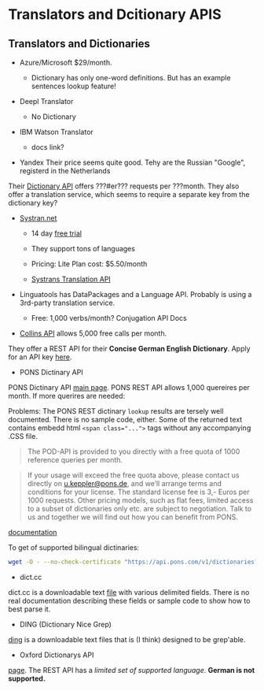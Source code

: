 # Translators and Dcitionary APIS

## Translators and Dictionaries

- Azure/Microsoft $29/month.

  - Dictionary has only one-word definitions. But has an example sentences lookup feature!

- Deepl Translator 

  - No Dictionary

- IBM Watson Translator

  - docs link?

- Yandex Their price seems quite good. Tehy are the Russian "Google", registerd in the Netherlands

Their [Dictionary API](https://yandex.com/dev/dictionary/) offers ???#er??? requests per ???month. They also offer a translation service, which seems to require a separate key from the dictionary key?

- [Systran.net](https://www.systran.net/en/translate/)

  - 14 day [free trial](https://www.systran.net/en/free-trial/)
   
  - They support tons of languages 

  - Pricing: Lite Plan cost: $5.50/month

  - [Systrans Translation API](https://docs.systran.net/translateAPI) 

- Linguatools has DataPackages and a Language API.  Probably is using a 3rd-party translation service.

  -  Free: 1,000 verbs/month? Conjugation API Docs

- [Collins API](https://www.collinsdictionary.com/collins-api) allows 5,000 free calls per month. 

They offer a REST API for their **Concise German English Dictionary**. Apply for an API key [here](https://blog.collinsdictionary.com/collins-api-apply-for-a-key/).

- PONS Dictinary API

PONS Dictinary API [main page](https://en.pons.com/p/online-dictionary/developers/api). PONS REST API allows 1,000 quereires per month. If more querires are needed:

Problems: The PONS REST dictinary `lookup` results are tersely well documented. There is no sample code, either. Some of the returned text contains embedd html `<span class="...">` tags without any accompanying .CSS file.

> The POD-API is provided to you directly with a free quota of 1000 reference queries per month.

> If your usage will exceed the free quota above, please contact us directly on u.keppler@pons.de, and we’ll arrange terms and conditions for your license. The standard license fee is 3,- Euros per 1000 requests. 
Other pricing models, such as flat fees, limited access to a subset of dictionaries only etc. are subject to negotiation. Talk to us and together we will find out how you can benefit from PONS.

[documentation](https://en.pons.com/p/files/uploads/pons/api/api-documentation.pdf)

To get of supported bilingual dictinaries:

```bash
wget -O - --no-check-certificate "https://api.pons.com/v1/dictionaries?language=de"
```

- dict.cc 

dict.cc is a downloadable text [file](https://www1.dict.cc/translation_file_request.php?l=e) with various delimited fields. There is no real documentation describing these fields or sample code to show how to
best parse it.

- DING (Dictionary Nice Grep)

[ding](https://www-user.tu-chemnitz.de/~fri/ding/) is a downloadable text files that is (I think) designed to be grep'able.

- Oxford Dictionarys API

[page](https://developer.oxforddictionaries.com/).  The REST API has a *limited set of supported language*. **German is not supported.**
